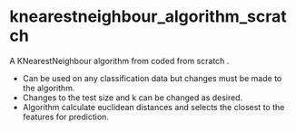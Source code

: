 # knearestneighbour_algorithm_scratch
A KNearestNeighbour algorithm from coded from scratch .
- Can be used on any classification data but changes must be made to the algorithm.
- Changes to the test size and k can be changed as desired.
- Algorithm calculate euclidean distances and selects the closest to the features for prediction.

